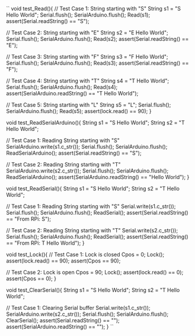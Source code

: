 ``
void test_Read(){
  // Test Case 1: String starting with "S"
  String s1 = "S Hello World";
  Serial.flush();
  SerialArduino.flush();
  Read(s1);
  assert(Serial.readString() == "S");

  // Test Case 2: String starting with "E"
  String s2 = "E Hello World";
  Serial.flush();
  SerialArduino.flush();
  Read(s2);
  assert(Serial.readString() == "E");

  // Test Case 3: String starting with "F"
  String s3 = "F Hello World";
  Serial.flush();
  SerialArduino.flush();
  Read(s3);
  assert(Serial.readString() == "F");

  // Test Case 4: String starting with "T"
  String s4 = "T Hello World";
  Serial.flush();
  SerialArduino.flush();
  Read(s4);
  assert(SerialArduino.readString() == "T Hello World");

  // Test Case 5: String starting with "L"
  String s5 = "L";
  Serial.flush();
  SerialArduino.flush();
  Read(s5);
  assert(lock.read() == 90);
}

void test_ReadSerialArduino(){
  String s1 = "S Hello World";
  String s2 = "T Hello World";
  
  // Test Case 1: Reading String starting with "S"
  SerialArduino.write(s1.c_str());
  Serial.flush();
  SerialArduino.flush();
  ReadSerialArduino();
  assert(Serial.readString() == "S");

  // Test Case 2: Reading String starting with "T"
  SerialArduino.write(s2.c_str());
  Serial.flush();
  SerialArduino.flush();
  ReadSerialArduino();
  assert(SerialArduino.readString() == "Hello World");
}

void test_ReadSerial(){
  String s1 = "S Hello World";
  String s2 = "T Hello World";
  
  // Test Case 1: Reading String starting with "S"
  Serial.write(s1.c_str());
  Serial.flush();
  SerialArduino.flush();
  ReadSerial();
  assert(Serial.readString() == "From RPi: S");

  // Test Case 2: Reading String starting with "T"
  Serial.write(s2.c_str());
  Serial.flush();
  SerialArduino.flush();
  ReadSerial();
  assert(Serial.readString() == "From RPi: T Hello World");
}

void test_Lock(){
  // Test Case 1: Lock is closed
  Cpos = 0;
  Lock();
  assert(lock.read() == 90);
  assert(Cpos == 90);

  // Test Case 2: Lock is open
  Cpos = 90;
  Lock();
  assert(lock.read() == 0);
  assert(Cpos == 0);
}

void test_ClearSerial(){
  String s1 = "S Hello World";
  String s2 = "T Hello World";
  
  // Test Case 1: Clearing Serial buffer
  Serial.write(s1.c_str());
  SerialArduino.write(s2.c_str());
  Serial.flush();
  SerialArduino.flush();
  ClearSerial();
  assert(Serial.readString() == "");
  assert(SerialArduino.readString() == "");
}
``
